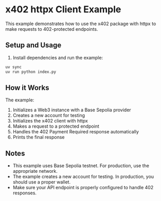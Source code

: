 # x402 httpx Client Example

This example demonstrates how to use the x402 package with httpx to make requests to 402-protected endpoints.

## Setup and Usage

1. Install dependencies and run the example:
```bash
uv sync
uv run python index.py
```

## How it Works

The example:
1. Initializes a Web3 instance with a Base Sepolia provider
2. Creates a new account for testing
3. Initializes the x402 client with httpx
4. Makes a request to a protected endpoint
5. Handles the 402 Payment Required response automatically
6. Prints the final response

## Notes

- This example uses Base Sepolia testnet. For production, use the appropriate network.
- The example creates a new account for testing. In production, you should use a proper wallet.
- Make sure your API endpoint is properly configured to handle 402 responses. 